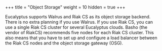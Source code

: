 +++
title = "Object Storage"
weight = 10
hidden = true
+++

Eucalyptus supports Walrus and Riak CS as its object storage backend. There is no extra planning if you use Walrus. If you use Riak CS, you can use a single Riak CS cluster for several Eucalyptus clouds. Basho (the vendor of RiakCS) recommends five nodes for each Riak CS cluster. This also means that you have to set up and configure a load balancer between the Riak CS nodes and the object storage gateway (OSG).